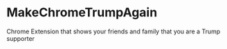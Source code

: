 # MakeChromeTrumpAgain
Chrome Extension that shows your friends and family that you are a Trump supporter
